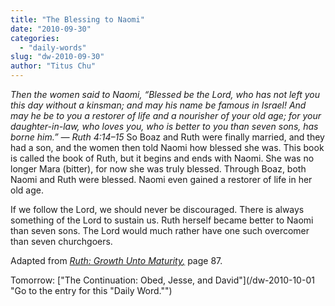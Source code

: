 ```yaml
---
title: "The Blessing to Naomi"
date: "2010-09-30"
categories: 
  - "daily-words"
slug: "dw-2010-09-30"
author: "Titus Chu"
---
```


_Then the women said to Naomi, “Blessed be the Lord, who has not left you this day without a kinsman; and may his name be famous in Israel! And may he be to you a restorer of life and a nourisher of your old age; for your daughter-in-law, who loves you, who is better to you than seven sons, has borne him.” — Ruth 4:14–15_ So Boaz and Ruth were finally married, and they had a son, and the women then told Naomi how blessed she was. This book is called the book of Ruth, but it begins and ends with Naomi. She was no longer Mara (bitter), for now she was truly blessed. Through Boaz, both Naomi and Ruth were blessed. Naomi even gained a restorer of life in her old age.

If we follow the Lord, we should never be discouraged. There is always something of the Lord to sustain us. Ruth herself became better to Naomi than seven sons. The Lord would much rather have one such overcomer than seven churchgoers.

Adapted from _[Ruth: Growth Unto Maturity](/book-ruth/ "Go to the listing for this book.")[,](/book-journey/ "Go to the listing for this book.")_ page 87.

Tomorrow: ["The Continuation: Obed, Jesse, and David"](/dw-2010-10-01 "Go to the entry for this "Daily Word."")

